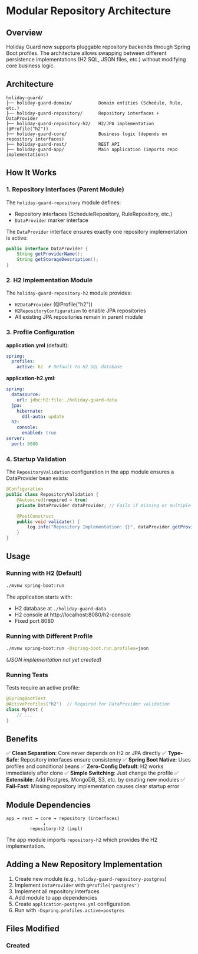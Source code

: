 # Modular Repository Architecture

## Overview

Holiday Guard now supports pluggable repository backends through Spring Boot profiles. The architecture allows swapping between different persistence implementations (H2 SQL, JSON files, etc.) without modifying core business logic.

## Architecture

```
holiday-guard/
├── holiday-guard-domain/          Domain entities (Schedule, Rule, etc.)
├── holiday-guard-repository/      Repository interfaces + DataProvider
├── holiday-guard-repository-h2/   H2/JPA implementation (@Profile("h2"))
├── holiday-guard-core/            Business logic (depends on repository interfaces)
├── holiday-guard-rest/            REST API
├── holiday-guard-app/             Main application (imports repo implementations)
```

## How It Works

### 1. Repository Interfaces (Parent Module)

The `holiday-guard-repository` module defines:
- Repository interfaces (ScheduleRepository, RuleRepository, etc.)
- `DataProvider` marker interface

The `DataProvider` interface ensures exactly one repository implementation is active:

```java
public interface DataProvider {
    String getProviderName();
    String getStorageDescription();
}
```

### 2. H2 Implementation Module

The `holiday-guard-repository-h2` module provides:
- `H2DataProvider` (@Profile("h2"))
- `H2RepositoryConfiguration` to enable JPA repositories
- All existing JPA repositories remain in parent module

### 3. Profile Configuration

**application.yml** (default):
```yaml
spring:
  profiles:
    active: h2  # Default to H2 SQL database
```

**application-h2.yml**:
```yaml
spring:
  datasource:
    url: jdbc:h2:file:./holiday-guard-data
  jpa:
    hibernate:
      ddl-auto: update
  h2:
    console:
      enabled: true
server:
  port: 8080
```

### 4. Startup Validation

The `RepositoryValidation` configuration in the app module ensures a DataProvider bean exists:

```java
@Configuration
public class RepositoryValidation {
    @Autowired(required = true)
    private DataProvider dataProvider; // Fails if missing or multiple

    @PostConstruct
    public void validate() {
        log.info("Repository Implementation: {}", dataProvider.getProviderName());
    }
}
```

## Usage

### Running with H2 (Default)

```bash
./mvnw spring-boot:run
```

The application starts with:
- H2 database at `./holiday-guard-data`
- H2 console at http://localhost:8080/h2-console
- Fixed port 8080

### Running with Different Profile

```bash
./mvnw spring-boot:run -Dspring-boot.run.profiles=json
```

_(JSON implementation not yet created)_

### Running Tests

Tests require an active profile:

```java
@SpringBootTest
@ActiveProfiles("h2")  // Required for DataProvider validation
class MyTest {
    // ...
}
```

## Benefits

✅ **Clean Separation**: Core never depends on H2 or JPA directly
✅ **Type-Safe**: Repository interfaces ensure consistency
✅ **Spring Boot Native**: Uses profiles and conditional beans
✅ **Zero-Config Default**: H2 works immediately after clone
✅ **Simple Switching**: Just change the profile
✅ **Extensible**: Add Postgres, MongoDB, S3, etc. by creating new modules
✅ **Fail-Fast**: Missing repository implementation causes clear startup error

## Module Dependencies

```
app → rest → core → repository (interfaces)
              ↓
         repository-h2 (impl)
```

The app module imports `repository-h2` which provides the H2 implementation.

## Adding a New Repository Implementation

1. Create new module (e.g., `holiday-guard-repository-postgres`)
2. Implement `DataProvider` with `@Profile("postgres")`
3. Implement all repository interfaces
4. Add module to app dependencies
5. Create `application-postgres.yml` configuration
6. Run with `-Dspring.profiles.active=postgres`

## Files Modified

### Created